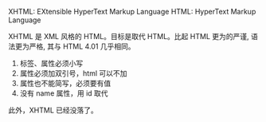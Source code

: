 XHTML: EXtensible HyperText Markup Language
HTML:  HyperText Markup Language

XHTML 是 XML 风格的 HTML。目标是取代 HTML。比起 HTML 更为的严谨, 语法更为严格, 其与 HTML 4.01 几乎相同。

1. 标签、属性必须小写
2. 属性必须加双引号，html 可以不加
3. 属性也不能简写，必须要有值
4. 没有 name 属性，用 id 取代


此外，XHTML 已经没落了。
